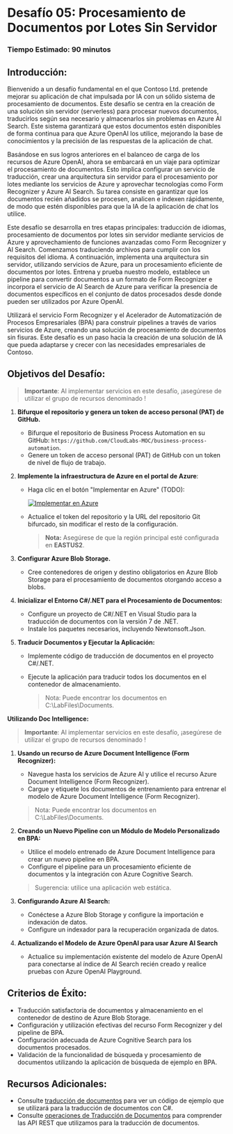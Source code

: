# Desafío 05: Procesamiento de Documentos por Lotes Sin Servidor

### Tiempo Estimado: 90 minutos

## Introducción:

Bienvenido a un desafío fundamental en el que Contoso Ltd. pretende mejorar su aplicación de chat impulsada por IA con un sólido sistema de procesamiento de documentos. Este desafío se centra en la creación de una solución sin servidor (serverless) para procesar nuevos documentos, traducirlos según sea necesario y almacenarlos sin problemas en Azure AI Search. Este sistema garantizará que estos documentos estén disponibles de forma continua para que Azure OpenAI los utilice, mejorando la base de conocimientos y la precisión de las respuestas de la aplicación de chat.

Basándose en sus logros anteriores en el balanceo de carga de los recursos de Azure OpenAI, ahora se embarcará en un viaje para optimizar el procesamiento de documentos. Esto implica configurar un servicio de traducción, crear una arquitectura sin servidor para el procesamiento por lotes mediante los servicios de Azure y aprovechar tecnologías como Form Recognizer y Azure AI Search. Su tarea consiste en garantizar que los documentos recién añadidos se procesen, analicen e indexen rápidamente, de modo que estén disponibles para que la IA de la aplicación de chat los utilice.

Este desafío se desarrolla en tres etapas principales: traducción de idiomas, procesamiento de documentos por lotes sin servidor mediante servicios de Azure y aprovechamiento de funciones avanzadas como Form Recognizer y AI Search. Comenzamos traduciendo archivos para cumplir con los requisitos del idioma. A continuación, implementa una arquitectura sin servidor, utilizando servicios de Azure, para un procesamiento eficiente de documentos por lotes. Entrena y prueba nuestro modelo, establece un pipeline para convertir documentos a un formato de Form Recognizer e incorpora el servicio de AI Search de Azure para verificar la presencia de documentos específicos en el conjunto de datos procesados ​​desde donde pueden ser utilizados por Azure OpenAI.

Utilizará el servicio Form Recognizer y el Acelerador de Automatización de Procesos Empresariales (BPA) para construir pipelines a través de varios servicios de Azure, creando una solución de procesamiento de documentos sin fisuras. Este desafío es un paso hacia la creación de una solución de IA que pueda adaptarse y crecer con las necesidades empresariales de Contoso.

## Objetivos del Desafío:

> **Importante**: Al implementar servicios en este desafío, ¡asegúrese de utilizar el grupo de recursos denominado **<inject key="Resource Group Name"/>**  !

1. **Bifurque el repositorio y genera un token de acceso personal (PAT) de GitHub.**

   - Bifurque el repositorio de Business Process Automation en su GitHub: `https://github.com/CloudLabs-MOC/business-process-automation`.
   - Genere un token de acceso personal (PAT) de GitHub con un token de nivel de flujo de trabajo.

2. **Implemente la infraestructura de Azure en el portal de Azure**:

   - Haga clic en el botón "Implementar en Azure" (TODO):

     [![Implementar en Azure](https://aka.ms/deploytoazurebutton)](https://portal.azure.com/#create/Microsoft.Template/uri/https%3A%2F%2Fraw.githubusercontent.com%2FCloudLabs-MOC%2Fbusiness-process-automation%2Fmain%2Ftemplates%2Foneclickoai.json)

   - Actualice el token del repositorio y la URL del repositorio Git bifurcado, sin modificar el resto de la configuración.

      > **Nota:** Asegúrese de que la región principal esté configurada en **EASTUS2**.

3. **Configurar Azure Blob Storage.**
   - Cree contenedores de origen y destino obligatorios en Azure Blob Storage para el procesamiento de documentos otorgando acceso a blobs.

4. **Inicializar el Entorno C#/.NET para el Procesamiento de Documentos:**
   - Configure un proyecto de C#/.NET en Visual Studio para la traducción de documentos con la versión 7 de .NET.
   - Instale los paquetes necesarios, incluyendo Newtonsoft.Json.

5. **Traducir Documentos y Ejecutar la Aplicación:**
   - Implemente código de traducción de documentos en el proyecto C#/.NET.
   - Ejecute la aplicación para traducir todos los documentos en el contenedor de almacenamiento.

      > Nota: Puede encontrar los documentos en C:\LabFiles\Documents.


   <validation step="4c00a88c-8fb8-44a7-a1f4-f0afaca4918b" />

**Utilizando Doc Intelligence:**
> **Importante**: Al implementar servicios en este desafío, ¡asegúrese de utilizar el grupo de recursos denominado **<inject key="Resource Group Name"/>**  !

1. **Usando un recurso de Azure Document Intelligence (Form Recognizer):**
    - Navegue hasta los servicios de Azure AI y utilice el recurso Azure Document Intelligence (Form Recognizer).
    - Cargue y etiquete los documentos de entrenamiento para entrenar el modelo de Azure Document Intelligence (Form Recognizer).
    > Nota: Puede encontrar los documentos en C:\LabFiles\Documents.


2. **Creando un Nuevo Pipeline con un Módulo de Modelo Personalizado en BPA:**
    - Utilice el modelo entrenado de Azure Document Intelligence para crear un nuevo pipeline en BPA.
    - Configure el pipeline para un procesamiento eficiente de documentos y la integración con Azure Cognitive Search.
    > Sugerencia: utilice una aplicación web estática.

3. **Configurando Azure AI Search:**
    - Conéctese a Azure Blob Storage y configure la importación e indexación de datos.
    - Configure un indexador para la recuperación organizada de datos.


4. **Actualizando el Modelo de Azure OpenAI para usar Azure AI Search**
    - Actualice su implementación existente del modelo de Azure OpenAI para conectarse al índice de AI Search recién creado y realice pruebas con Azure OpenAI Playground.
      
## Criterios de Éxito:

- Traducción satisfactoria de documentos y almacenamiento en el contenedor de destino de Azure Blob Storage.
- Configuración y utilización efectivas del recurso Form Recognizer y del pipeline de BPA.
- Configuración adecuada de Azure Cognitive Search para los documentos procesados.
- Validación de la funcionalidad de búsqueda y procesamiento de documentos utilizando la aplicación de búsqueda de ejemplo en BPA.

## Recursos Adicionales:

- Consulte [traducción de documentos](https://learn.microsoft.com/en-us/azure/ai-services/translator/document-translation/quickstarts/document-translation-rest-api?pivots=programming-language-csharp#code-sample) para ver un código de ejemplo que se utilizará para la traducción de documentos con C#.
- Consulte [operaciones de Traducción de Documentos](https://learn.microsoft.com/en-us/azure/ai-services/translator/document-translation/reference/rest-api-guide) para comprender las API REST que utilizamos para la traducción de documentos.
